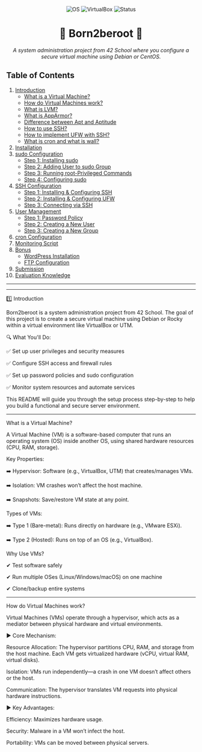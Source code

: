 <p align="center"> <img src="https://img.shields.io/badge/OS-Debian/CentOS-blue?style=for-the-badge&logo=linux" alt="OS"> <img src="https://img.shields.io/badge/VirtualBox-UTM-orange?style=for-the-badge&logo=virtualbox" alt="VirtualBox"> <img src="https://img.shields.io/badge/Status-Completed-success?style=for-the-badge" alt="Status"> </p> <h1 align="center">🚀 Born2beroot 🚀</h1> <p align="center"> <i>A system administration project from 42 School where you configure a secure virtual machine using Debian or CentOS.</i> </p>



## Table of Contents
1. [Introduction](#introduction)
    - [What is a Virtual Machine?](#what-is-a-virtual-machine)
    - [How do Virtual Machines work?](#how-do-virtual-machines-work)
    - [What is LVM?](#what-is-lvm)
    - [What is AppArmor?](#what-is-apparmor)
    - [Difference between Apt and Aptitude](#difference-between-apt-and-aptitude)
    - [How to use SSH?](#how-to-use-ssh)
    - [How to implement UFW with SSH?](#how-to-implement-ufw-with-ssh)
    - [What is cron and what is wall?](#what-is-cron-and-wall)
2. [Installation](#installation)
3. [sudo Configuration](#sudo-configuration)
    - [Step 1: Installing sudo](#installing-sudo)
    - [Step 2: Adding User to sudo Group](#adding-user-to-sudo-group)
    - [Step 3: Running root-Privileged Commands](#running-root-privileged-commands)
    - [Step 4: Configuring sudo](#configuring-sudo)
4. [SSH Configuration](#ssh-configuration)
    - [Step 1: Installing & Configuring SSH](#installing-configuring-ssh)
    - [Step 2: Installing & Configuring UFW](#installing-configuring-ufw)
    - [Step 3: Connecting via SSH](#connecting-via-ssh)
5. [User Management](#user-management)
    - [Step 1: Password Policy](#password-policy)
    - [Step 2: Creating a New User](#creating-new-user)
    - [Step 3: Creating a New Group](#creating-new-group)
6. [cron Configuration](#cron-configuration)
7. [Monitoring Script](#monitoring-script)
8. [Bonus](#bonus)
    - [WordPress Installation](#wordpress-installation)
    - [FTP Configuration](#ftp-configuration)
9. [Submission](#submission)
10. [Evaluation Knowledge](#evaluation-knowledge)


---
---

1️⃣ Introduction

Born2beroot is a system administration project from 42 School. The goal of this project is to create a secure virtual machine using Debian or Rocky within a virtual environment like VirtualBox or UTM.

🔍 What You'll Do:

✅ Set up user privileges and security measures

✅ Configure SSH access and firewall rules

✅ Set up password policies and sudo configuration

✅ Monitor system resources and automate services


This README will guide you through the setup process step-by-step to help you build a functional and secure server environment.

---

What is a Virtual Machine? <a name="what-is-a-virtual-machine"></a>

A Virtual Machine (VM) is a software-based computer that runs an operating system (OS) inside another OS, using shared hardware resources (CPU, RAM, storage).

Key Properties:

➡️ Hypervisor: Software (e.g., VirtualBox, UTM) that creates/manages VMs.

➡️ Isolation: VM crashes won’t affect the host machine.

➡️ Snapshots: Save/restore VM state at any point.


Types of VMs:

➡️ Type 1 (Bare-metal): Runs directly on hardware (e.g., VMware ESXi).

➡️ Type 2 (Hosted): Runs on top of an OS (e.g., VirtualBox).


Why Use VMs?

✔ Test software safely

✔ Run multiple OSes (Linux/Windows/macOS) on one machine

✔ Clone/backup entire systems

---

How do Virtual Machines work? <a name="how-do-virtual-machines-work"></a>

Virtual Machines (VMs) operate through a hypervisor, which acts as a mediator between physical hardware and virtual environments.


▶️ Core Mechanism:

Resource Allocation: The hypervisor partitions CPU, RAM, and storage from the host machine. Each VM gets virtualized hardware (vCPU, virtual RAM, virtual disks).

Isolation: VMs run independently—a crash in one VM doesn’t affect others or the host.

Communication: The hypervisor translates VM requests into physical hardware instructions.



▶️ Key Advantages:

Efficiency: Maximizes hardware usage.

Security: Malware in a VM won’t infect the host.

Portability: VMs can be moved between physical servers.


